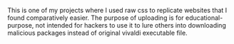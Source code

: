 This is one of my projects where I used raw css to replicate websites that I found comparatively easier. The purpose of uploading is for educational-purpose, not intended for hackers to use it to lure others into downloading malicious packages instead of original vivaldi executable file.
